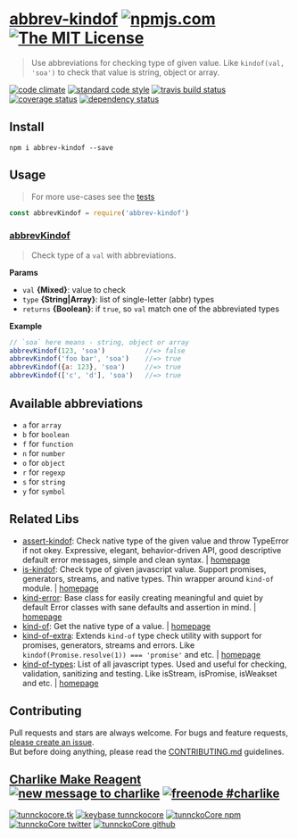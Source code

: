 # [abbrev-kindof][author-www-url] [![npmjs.com][npmjs-img]][npmjs-url] [![The MIT License][license-img]][license-url] 

> Use abbreviations for checking type of given value. Like `kindof(val, 'soa')` to check that value is string, object or array.

[![code climate][codeclimate-img]][codeclimate-url] [![standard code style][standard-img]][standard-url] [![travis build status][travis-img]][travis-url] [![coverage status][coveralls-img]][coveralls-url] [![dependency status][david-img]][david-url]


## Install
```
npm i abbrev-kindof --save
```


## Usage
> For more use-cases see the [tests](./test.js)

```js
const abbrevKindof = require('abbrev-kindof')
```

### [abbrevKindof](index.js#L31)
> Check type of a `val` with abbreviations.

**Params**

* `val` **{Mixed}**: value to check    
* `type` **{String|Array}**: list of single-letter (abbr) types    
* `returns` **{Boolean}**: if `true`, so `val` match one of the abbreviated types  

**Example**

```js
// `soa` here means - string, object or array
abbrevKindof(123, 'soa')          //=> false
abbrevKindof('foo bar', 'soa')    //=> true
abbrevKindof({a: 123}, 'soa')     //=> true
abbrevKindof(['c', 'd'], 'soa')   //=> true
```

## Available abbreviations
- `a` for `array`
- `b` for `boolean`
- `f` for `function`
- `n` for `number`
- `o` for `object`
- `r` for `regexp`
- `s` for `string`
- `y` for `symbol`


## Related Libs
* [assert-kindof](https://www.npmjs.com/package/assert-kindof): Check native type of the given value and throw TypeError if not okey. Expressive, elegant, behavior-driven API, good descriptive default error messages, simple and clean syntax. | [homepage](https://github.com/tunnckoCore/assert-kindof)
* [is-kindof](https://www.npmjs.com/package/is-kindof): Check type of given javascript value. Support promises, generators, streams, and native types. Thin wrapper around `kind-of` module. | [homepage](https://github.com/tunnckocore/is-kindof)
* [kind-error](https://www.npmjs.com/package/kind-error): Base class for easily creating meaningful and quiet by default Error classes with sane defaults and assertion in mind. | [homepage](https://github.com/tunnckocore/kind-error)
* [kind-of](https://www.npmjs.com/package/kind-of): Get the native type of a value. | [homepage](https://github.com/jonschlinkert/kind-of)
* [kind-of-extra](https://www.npmjs.com/package/kind-of-extra): Extends `kind-of` type check utility with support for promises, generators, streams and errors. Like `kindof(Promise.resolve(1)) === 'promise'` and etc. | [homepage](https://github.com/tunnckocore/kind-of-extra)
* [kind-of-types](https://www.npmjs.com/package/kind-of-types): List of all javascript types. Used and useful for checking, validation, sanitizing and testing. Like isStream, isPromise, isWeakset and etc. | [homepage](https://github.com/tunnckocore/kind-of-types)


## Contributing
Pull requests and stars are always welcome. For bugs and feature requests, [please create an issue](https://github.com/tunnckoCore/abbrev-kindof/issues/new).  
But before doing anything, please read the [CONTRIBUTING.md](./CONTRIBUTING.md) guidelines.


## [Charlike Make Reagent](http://j.mp/1stW47C) [![new message to charlike][new-message-img]][new-message-url] [![freenode #charlike][freenode-img]][freenode-url]

[![tunnckocore.tk][author-www-img]][author-www-url] [![keybase tunnckocore][keybase-img]][keybase-url] [![tunnckoCore npm][author-npm-img]][author-npm-url] [![tunnckoCore twitter][author-twitter-img]][author-twitter-url] [![tunnckoCore github][author-github-img]][author-github-url]


[npmjs-url]: https://www.npmjs.com/package/abbrev-kindof
[npmjs-img]: https://img.shields.io/npm/v/abbrev-kindof.svg?label=abbrev-kindof

[license-url]: https://github.com/tunnckoCore/abbrev-kindof/blob/master/LICENSE
[license-img]: https://img.shields.io/badge/license-MIT-blue.svg


[codeclimate-url]: https://codeclimate.com/github/tunnckoCore/abbrev-kindof
[codeclimate-img]: https://img.shields.io/codeclimate/github/tunnckoCore/abbrev-kindof.svg

[travis-url]: https://travis-ci.org/tunnckoCore/abbrev-kindof
[travis-img]: https://img.shields.io/travis/tunnckoCore/abbrev-kindof.svg

[coveralls-url]: https://coveralls.io/r/tunnckoCore/abbrev-kindof
[coveralls-img]: https://img.shields.io/coveralls/tunnckoCore/abbrev-kindof.svg

[david-url]: https://david-dm.org/tunnckoCore/abbrev-kindof
[david-img]: https://img.shields.io/david/tunnckoCore/abbrev-kindof.svg

[standard-url]: https://github.com/feross/standard
[standard-img]: https://img.shields.io/badge/code%20style-standard-brightgreen.svg


[author-www-url]: http://www.tunnckocore.tk
[author-www-img]: https://img.shields.io/badge/www-tunnckocore.tk-fe7d37.svg

[keybase-url]: https://keybase.io/tunnckocore
[keybase-img]: https://img.shields.io/badge/keybase-tunnckocore-8a7967.svg

[author-npm-url]: https://www.npmjs.com/~tunnckocore
[author-npm-img]: https://img.shields.io/badge/npm-~tunnckocore-cb3837.svg

[author-twitter-url]: https://twitter.com/tunnckoCore
[author-twitter-img]: https://img.shields.io/badge/twitter-@tunnckoCore-55acee.svg

[author-github-url]: https://github.com/tunnckoCore
[author-github-img]: https://img.shields.io/badge/github-@tunnckoCore-4183c4.svg

[freenode-url]: http://webchat.freenode.net/?channels=charlike
[freenode-img]: https://img.shields.io/badge/freenode-%23charlike-5654a4.svg

[new-message-url]: https://github.com/tunnckoCore/messages
[new-message-img]: https://img.shields.io/badge/ask%20me-anything-green.svg